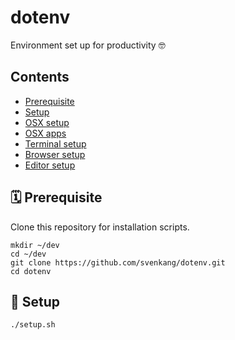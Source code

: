 # dotenv
Environment set up for productivity 🤓

## Contents
- [Prerequisite](#prerequisite)
- [Setup](#setup)
- [OSX setup](#osx-setup)
- [OSX apps](#osx-apps)
- [Terminal setup](#terminal-setup)
- [Browser setup](#browser-setup)
- [Editor setup](#editor-setup)

## 🗓 Prerequisite
Clone this repository for installation scripts.
```
mkdir ~/dev
cd ~/dev
git clone https://github.com/svenkang/dotenv.git
cd dotenv
```

## 🎉 Setup
```
./setup.sh
```